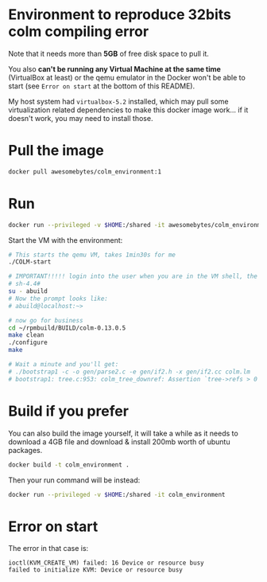 # Environment to reproduce 32bits colm compiling error
Note that it needs more than **5GB** of free disk space to pull it.

You also **can't be running any Virtual Machine at the same time** (VirtualBox at least) or the qemu emulator in the Docker won't be able to start (see `Error on start` at the bottom of this README).

My host system had `virtualbox-5.2` installed, which may pull some  virtualization related dependencies to make this docker image work... if it doesn't work, you may need to install those.


# Pull the image
```bash
docker pull awesomebytes/colm_environment:1
```

# Run

```bash
docker run --privileged -v $HOME:/shared -it awesomebytes/colm_environment:1
```

Start the VM with the environment:
```bash
# This starts the qemu VM, takes 1min30s for me
./COLM-start

# IMPORTANT!!!!! login into the user when you are in the VM shell, the prompt looks like:
# sh-4.4#
su - abuild
# Now the prompt looks like:
# abuild@localhost:~>

# now go for business
cd ~/rpmbuild/BUILD/colm-0.13.0.5
make clean
./configure
make

# Wait a minute and you'll get:
# ./bootstrap1 -c -o gen/parse2.c -e gen/if2.h -x gen/if2.cc colm.lm
# bootstrap1: tree.c:953: colm_tree_downref: Assertion `tree->refs > 0' failed.
```


# Build if you prefer
You can also build the image yourself, it will take a while as it needs
to download a 4GB file and download & install 200mb worth of ubuntu packages.

```bash
docker build -t colm_environment .
```

Then your run command will be instead:

```bash
docker run --privileged -v $HOME:/shared -it colm_environment
```


# Error on start
The error in that case is:

```
ioctl(KVM_CREATE_VM) failed: 16 Device or resource busy
failed to initialize KVM: Device or resource busy
```